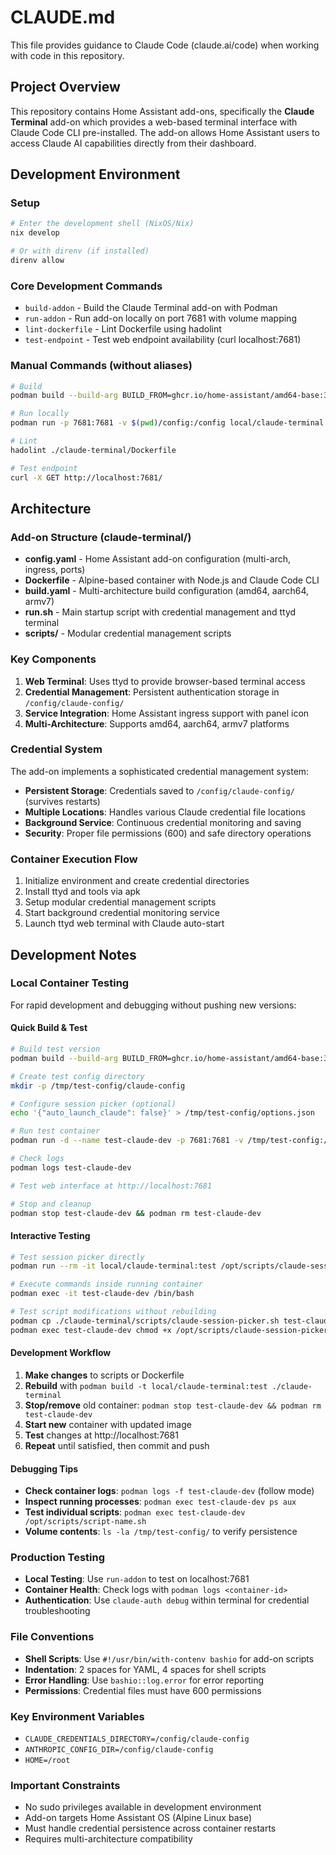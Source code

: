 # CLAUDE.md

This file provides guidance to Claude Code (claude.ai/code) when working with code in this repository.

## Project Overview

This repository contains Home Assistant add-ons, specifically the **Claude Terminal** add-on which provides a web-based terminal interface with Claude Code CLI pre-installed. The add-on allows Home Assistant users to access Claude AI capabilities directly from their dashboard.

## Development Environment

### Setup
```bash
# Enter the development shell (NixOS/Nix)
nix develop

# Or with direnv (if installed)
direnv allow
```

### Core Development Commands
- `build-addon` - Build the Claude Terminal add-on with Podman
- `run-addon` - Run add-on locally on port 7681 with volume mapping
- `lint-dockerfile` - Lint Dockerfile using hadolint
- `test-endpoint` - Test web endpoint availability (curl localhost:7681)

### Manual Commands (without aliases)
```bash
# Build
podman build --build-arg BUILD_FROM=ghcr.io/home-assistant/amd64-base:3.19 -t local/claude-terminal ./claude-terminal

# Run locally
podman run -p 7681:7681 -v $(pwd)/config:/config local/claude-terminal

# Lint
hadolint ./claude-terminal/Dockerfile

# Test endpoint
curl -X GET http://localhost:7681/
```

## Architecture

### Add-on Structure (claude-terminal/)
- **config.yaml** - Home Assistant add-on configuration (multi-arch, ingress, ports)
- **Dockerfile** - Alpine-based container with Node.js and Claude Code CLI
- **build.yaml** - Multi-architecture build configuration (amd64, aarch64, armv7)
- **run.sh** - Main startup script with credential management and ttyd terminal
- **scripts/** - Modular credential management scripts

### Key Components
1. **Web Terminal**: Uses ttyd to provide browser-based terminal access
2. **Credential Management**: Persistent authentication storage in `/config/claude-config/`
3. **Service Integration**: Home Assistant ingress support with panel icon
4. **Multi-Architecture**: Supports amd64, aarch64, armv7 platforms

### Credential System
The add-on implements a sophisticated credential management system:
- **Persistent Storage**: Credentials saved to `/config/claude-config/` (survives restarts)
- **Multiple Locations**: Handles various Claude credential file locations
- **Background Service**: Continuous credential monitoring and saving
- **Security**: Proper file permissions (600) and safe directory operations

### Container Execution Flow
1. Initialize environment and create credential directories
2. Install ttyd and tools via apk
3. Setup modular credential management scripts
4. Start background credential monitoring service
5. Launch ttyd web terminal with Claude auto-start

## Development Notes

### Local Container Testing
For rapid development and debugging without pushing new versions:

#### Quick Build & Test
```bash
# Build test version
podman build --build-arg BUILD_FROM=ghcr.io/home-assistant/amd64-base:3.19 -t local/claude-terminal:test ./claude-terminal

# Create test config directory
mkdir -p /tmp/test-config/claude-config

# Configure session picker (optional)
echo '{"auto_launch_claude": false}' > /tmp/test-config/options.json

# Run test container
podman run -d --name test-claude-dev -p 7681:7681 -v /tmp/test-config:/config local/claude-terminal:test

# Check logs
podman logs test-claude-dev

# Test web interface at http://localhost:7681

# Stop and cleanup
podman stop test-claude-dev && podman rm test-claude-dev
```

#### Interactive Testing
```bash
# Test session picker directly
podman run --rm -it local/claude-terminal:test /opt/scripts/claude-session-picker.sh

# Execute commands inside running container
podman exec -it test-claude-dev /bin/bash

# Test script modifications without rebuilding
podman cp ./claude-terminal/scripts/claude-session-picker.sh test-claude-dev:/opt/scripts/
podman exec test-claude-dev chmod +x /opt/scripts/claude-session-picker.sh
```

#### Development Workflow
1. **Make changes** to scripts or Dockerfile
2. **Rebuild** with `podman build -t local/claude-terminal:test ./claude-terminal`
3. **Stop/remove** old container: `podman stop test-claude-dev && podman rm test-claude-dev`
4. **Start new** container with updated image
5. **Test** changes at http://localhost:7681
6. **Repeat** until satisfied, then commit and push

#### Debugging Tips
- **Check container logs**: `podman logs -f test-claude-dev` (follow mode)
- **Inspect running processes**: `podman exec test-claude-dev ps aux`
- **Test individual scripts**: `podman exec test-claude-dev /opt/scripts/script-name.sh`
- **Volume contents**: `ls -la /tmp/test-config/` to verify persistence

### Production Testing
- **Local Testing**: Use `run-addon` to test on localhost:7681
- **Container Health**: Check logs with `podman logs <container-id>`
- **Authentication**: Use `claude-auth debug` within terminal for credential troubleshooting

### File Conventions
- **Shell Scripts**: Use `#!/usr/bin/with-contenv bashio` for add-on scripts
- **Indentation**: 2 spaces for YAML, 4 spaces for shell scripts
- **Error Handling**: Use `bashio::log.error` for error reporting
- **Permissions**: Credential files must have 600 permissions

### Key Environment Variables
- `CLAUDE_CREDENTIALS_DIRECTORY=/config/claude-config`
- `ANTHROPIC_CONFIG_DIR=/config/claude-config`
- `HOME=/root`

### Important Constraints
- No sudo privileges available in development environment
- Add-on targets Home Assistant OS (Alpine Linux base)
- Must handle credential persistence across container restarts
- Requires multi-architecture compatibility